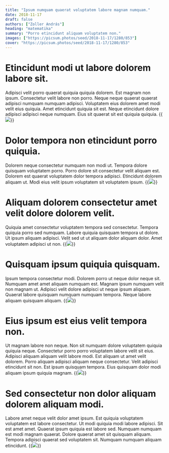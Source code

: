 ```yaml
---
title: "Ipsum numquam quaerat voluptatem labore magnam numquam."
date: 2018-11-17
draft: false 
authors: ["Zoller András"]
heading: "matematika"
summary: "Porro etincidunt aliquam voluptatem non."
images: ["https://picsum.photos/seed/2018-11-17/1280/853"]
cover: "https://picsum.photos/seed/2018-11-17/1280/853"
---
```

# Etincidunt modi ut labore dolorem labore sit.        
Adipisci velit porro quaerat quiquia quiquia dolorem. Est magnam non ipsum. Consectetur velit labore non porro. Neque neque quaerat quaerat adipisci numquam numquam adipisci. Voluptatem eius dolorem amet modi velit eius quiquia. Amet etincidunt quiquia sit est. Neque etincidunt dolore adipisci adipisci neque numquam. Eius sit quaerat sit est quiquia quiquia.
{{<image src="https://picsum.photos/seed/101/1280/853">}}
# Dolor tempora non etincidunt porro quiquia.        
Dolorem neque consectetur numquam non modi ut. Tempora dolore quisquam voluptatem porro. Porro dolore sit consectetur velit aliquam est. Dolorem est quaerat voluptatem dolor tempora adipisci. Etincidunt dolorem aliquam ut. Modi eius velit ipsum voluptatem sit voluptatem ipsum.
{{<image src="https://picsum.photos/seed/111/1280/853">}}
# Aliquam dolorem consectetur amet velit dolore dolorem velit.        
Quiquia amet consectetur voluptatem tempora sed consectetur. Tempora quiquia porro sed numquam. Labore quiquia quisquam tempora ut dolore. Ut ipsum aliquam adipisci. Velit sed ut ut aliquam dolor aliquam dolor. Amet voluptatem adipisci ut non.
{{<image src="https://picsum.photos/seed/121/1280/853">}}
# Quisquam ipsum quiquia quisquam.        
Ipsum tempora consectetur modi. Dolorem porro ut neque dolor neque sit. Numquam amet amet aliquam numquam est. Magnam ipsum numquam velit non magnam ut. Adipisci velit dolore adipisci ut neque ipsum aliquam. Quaerat labore quisquam numquam numquam tempora. Neque labore aliquam quisquam aliquam.
{{<image src="https://picsum.photos/seed/131/1280/853">}}
# Eius ipsum est eius velit tempora non.        
Ut magnam labore non neque. Non sit numquam dolore voluptatem quiquia quiquia neque. Consectetur porro porro voluptatem labore velit sit eius. Adipisci aliquam aliquam velit labore modi. Est aliquam ut amet velit dolorem. Porro aliquam adipisci aliquam neque consectetur. Velit adipisci etincidunt sit non. Est ipsum quisquam tempora. Eius quisquam dolor modi aliquam ipsum quiquia magnam.
{{<image src="https://picsum.photos/seed/141/1280/853">}}
# Sed consectetur non dolor aliquam dolorem aliquam modi.        
Labore amet neque velit dolor amet ipsum. Est quiquia voluptatem voluptatem est labore consectetur. Ut modi quiquia modi labore adipisci. Sit est amet amet. Quaerat ipsum quiquia est labore sed. Numquam numquam est modi magnam quaerat. Dolore quaerat amet sit quisquam aliquam. Tempora adipisci quaerat sed voluptatem sit. Numquam numquam aliquam etincidunt.
{{<image src="https://picsum.photos/seed/151/1280/853">}}


